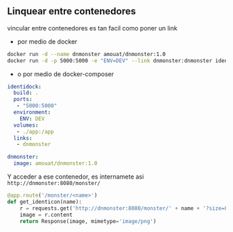 ## Linquear entre contenedores

vincular entre contenedores es tan facil como poner un link

- por medio de docker

```bash
docker run -d --name dnmonster amouat/dnmonster:1.0
docker run -d -p 5000:5000 -e "ENV=DEV" --link dnmonster:dnmonster identidock
```

- o por medio de docker-composer

```yml
identidock:
  build: .
  ports:
   - "5000:5000"
  environment:
    ENV: DEV
  volumes:
   - ./app:/app
  links:
   - dnmonster

dnmonster:
  image: amouat/dnmonster:1.0
```

Y acceder a ese contenedor, es internamete asi
`http://dnmonster:8080/monster/`

```python
@app.route('/monster/<name>')
def get_identicon(name):
	r = requests.get('http://dnmonster:8080/monster/' + name + '?size=80')
	image = r.content
	return Response(image, mimetype='image/png')
```
